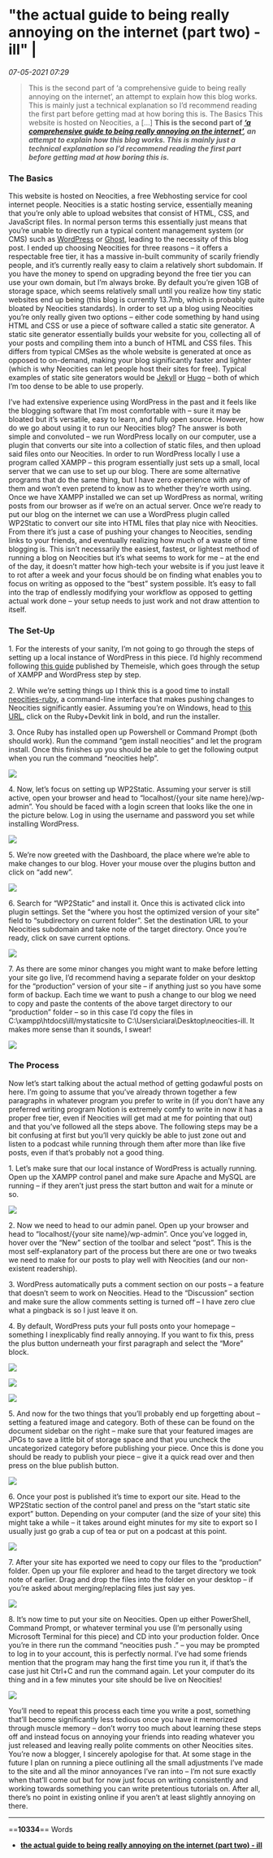 # "the actual guide to being really annoying on the internet (part two) - ill" | 

*07-05-2021 07:29* 

> This is the second part of ‘a comprehensive guide to being really annoying on the internet’, an attempt to explain how this blog works. This is mainly just a technical explanation so I’d recommend reading the first part before getting mad at how boring this is. The Basics This website is hosted on Neocities, a […]
**This is the second part of *[‘a comprehensive guide to being really annoying on the internet’](https://ill.neocities.org/index.php/2020/07/06/a-comprehensive-guide-to-being-really-annoying-on-the-internet-part-one/), an attempt to explain how this blog works. This is mainly just a technical explanation so I’d recommend reading the first part before getting mad at how boring this is.***

### The Basics

This website is hosted on Neocities, a free Webhosting service for cool internet people. Neocities is a static hosting service, essentially meaning that you’re only able to upload websites that consist of HTML, CSS, and JavaScript files. In normal person terms this essentially just means that you’re unable to directly run a typical content management system (or CMS) such as [WordPress](https://wordpress.org/) or [Ghost](https://ghost.org/), leading to the necessity of this blog post. I ended up choosing Neocities for three reasons – it offers a respectable free tier, it has a massive in-built community of scarily friendly people, and it’s currently really easy to claim a relatively short subdomain. If you have the money to spend on upgrading beyond the free tier you can use your own domain, but I’m always broke. By default you’re given 1GB of storage space, which seems relatively small until you realize how tiny static websites end up being (this blog is currently 13.7mb, which is probably quite bloated by Neocities standards). In order to set up a blog using Neocities you’re only really given two options – either code something by hand using HTML and CSS or use a piece of software called a static site generator. A static site generator essentially builds your website for you, collecting all of your posts and compiling them into a bunch of HTML and CSS files. This differs from typical CMSes as the whole website is generated at once as opposed to on-demand, making your blog significantly faster and lighter (which is why Neocities can let people host their sites for free). Typical examples of static site generators would be [Jekyll](https://jekyllrb.com/) or [Hugo](https://gohugo.io/) – both of which I’m too dense to be able to use properly.

I’ve had extensive experience using WordPress in the past and it feels like the blogging software that I’m most comfortable with – sure it may be bloated but it’s versatile, easy to learn, and fully open source. However, how do we go about using it to run our Neocities blog? The answer is both simple and convoluted – we run WordPress locally on our computer, use a plugin that converts our site into a collection of static files, and then upload said files onto our Neocities. In order to run WordPress locally I use a program called XAMPP – this program essentially just sets up a small, local server that we can use to set up our blog. There are some alternative programs that do the same thing, but I have zero experience with any of them and won’t even pretend to know as to whether they’re worth using. Once we have XAMPP installed we can set up WordPress as normal, writing posts from our browser as if we’re on an actual server. Once we’re ready to put our blog on the internet we can use a WordPress plugin called WP2Static to convert our site into HTML files that play nice with Neocities. From there it’s just a case of pushing your changes to Neocities, sending links to your friends, and eventually realizing how much of a waste of time blogging is. This isn’t necessarily the easiest, fastest, or lightest method of running a blog on Neocities but it’s what seems to work for me – at the end of the day, it doesn’t matter how high-tech your website is if you just leave it to rot after a week and your focus should be on finding what enables you to focus on writing as opposed to the “best” system possible. It’s easy to fall into the trap of endlessly modifying your workflow as opposed to getting actual work done – your setup needs to just work and not draw attention to itself.

### The Set-Up

1\. For the interests of your sanity, I’m not going to go through the steps of setting up a local instance of WordPress in this piece. I’d highly recommend following [this guide](https://themeisle.com/blog/install-xampp-and-wordpress-locally/) published by Themeisle, which goes through the setup of XAMPP and WordPress step by step.

2\. While we’re setting things up I think this is a good time to install [neocities-ruby](https://github.com/neocities/neocities-ruby), a command-line interface that makes pushing changes to Neocities significantly easier. Assuming you’re on Windows, head to [this URL](https://rubyinstaller.org/downloads/), click on the Ruby+Devkit link in bold, and run the installer.

3\. Once Ruby has installed open up Powershell or Command Prompt (both should work). Run the command “gem install neocities” and let the program install. Once this finishes up you should be able to get the following output when you run the command “neocities help”.

![](https://ill.neocities.org/wp-content/uploads/2020/07/pic1.png)

4\. Now, let’s focus on setting up WP2Static. Assuming your server is still active, open your browser and head to “localhost/{your site name here}/wp-admin”. You should be faced with a login screen that looks like the one in the picture below. Log in using the username and password you set while installing WordPress.

![](https://ill.neocities.org/wp-content/uploads/2020/07/pic2.png)

5\. We’re now greeted with the Dashboard, the place where we’re able to make changes to our blog. Hover your mouse over the plugins button and click on “add new”.

![](https://ill.neocities.org/wp-content/uploads/2020/07/pic3.png)

6\. Search for “WP2Static” and install it. Once this is activated click into plugin settings. Set the “where you host the optimized version of your site” field to “subdirectory on current folder”. Set the destination URL to your Neocities subdomain and take note of the target directory. Once you’re ready, click on save current options.

![](https://ill.neocities.org/wp-content/uploads/2020/07/pic4-1024x484.png)

7\. As there are some minor changes you might want to make before letting your site go live, I’d recommend having a separate folder on your desktop for the “production” version of your site – if anything just so you have some form of backup. Each time we want to push a change to our blog we need to copy and paste the contents of the above target directory to our “production” folder – so in this case I’d copy the files in C:\\xampp\\htdocs\\ill/mystaticsite to C:\\Users\\ciara\\Desktop\\neocities-ill. It makes more sense than it sounds, I swear!

![](https://ill.neocities.org/wp-content/uploads/2020/07/pic5.png)

### The Process

Now let’s start talking about the actual method of getting godawful posts on here. I’m going to assume that you’ve already thrown together a few paragraphs in whatever program you prefer to write in (if you don’t have any preferred writing program Notion is extremely comfy to write in now it has a proper free tier, even if Neocities will get mad at me for pointing that out) and that you’ve followed all the steps above. The following steps may be a bit confusing at first but you’ll very quickly be able to just zone out and listen to a podcast while running through them after more than like five posts, even if that’s probably not a good thing.

1\. Let’s make sure that our local instance of WordPress is actually running. Open up the XAMPP control panel and make sure Apache and MySQL are running – if they aren’t just press the start button and wait for a minute or so.

![](https://ill.neocities.org/wp-content/uploads/2020/07/pic6.png)

2\. Now we need to head to our admin panel. Open up your browser and head to “localhost/{your site name}/wp-admin”. Once you’ve logged in, hover over the “New” section of the toolbar and select “post”. This is the most self-explanatory part of the process but there are one or two tweaks we need to make for our posts to play well with Neocities (and our non-existent readership).

3\. WordPress automatically puts a comment section on our posts – a feature that doesn’t seem to work on Neocities. Head to the “Discussion” section and make sure the allow comments setting is turned off – I have zero clue what a pingback is so I just leave it on.

4\. By default, WordPress puts your full posts onto your homepage – something I inexplicably find really annoying. If you want to fix this, press the plus button underneath your first paragraph and select the “More” block.

![](https://ill.neocities.org/wp-content/uploads/2020/07/pic7.png)

![](https://ill.neocities.org/wp-content/uploads/2020/07/pic8.png)

![](https://ill.neocities.org/wp-content/uploads/2020/07/pic9.png)

5\. And now for the two things that you’ll probably end up forgetting about – setting a featured image and category. Both of these can be found on the document sidebar on the right – make sure that your featured images are JPGs to save a little bit of storage space and that you uncheck the uncategorized category before publishing your piece. Once this is done you should be ready to publish your piece – give it a quick read over and then press on the blue publish button.

![](https://ill.neocities.org/wp-content/uploads/2020/07/pic10.png)

6\. Once your post is published it’s time to export our site. Head to the WP2Static section of the control panel and press on the “start static site export” button. Depending on your computer (and the size of your site) this might take a while – it takes around eight minutes for my site to export so I usually just go grab a cup of tea or put on a podcast at this point.

![](https://ill.neocities.org/wp-content/uploads/2020/07/export.jpg)

7\. After your site has exported we need to copy our files to the “production” folder. Open up your file explorer and head to the target directory we took note of earlier. Drag and drop the files into the folder on your desktop – if you’re asked about merging/replacing files just say yes.

![](https://ill.neocities.org/wp-content/uploads/2020/07/pic11-1024x468.png)

8\. It’s now time to put your site on Neocities. Open up either PowerShell, Command Prompt, or whatever terminal you use (I’m personally using Microsoft Terminal for this piece) and CD into your production folder. Once you’re in there run the command “neocities push .” – you may be prompted to log in to your account, this is perfectly normal. I’ve had some friends mention that the program may hang the first time you run it, if that’s the case just hit Ctrl+C and run the command again. Let your computer do its thing and in a few minutes your site should be live on Neocities!

![](https://ill.neocities.org/wp-content/uploads/2020/07/terminal.jpg)

You’ll need to repeat this process each time you write a post, something that’ll become significantly less tedious once you have it memorized through muscle memory – don’t worry too much about learning these steps off and instead focus on annoying your friends into reading whatever you just released and leaving really polite comments on other Neocities sites. You’re now a blogger, I sincerely apologise for that. At some stage in the future I plan on running a piece outlining all the small adjustments I’ve made to the site and all the minor annoyances I’ve ran into – I’m not sure exactly when that’ll come out but for now just focus on writing consistently and working towards something you can write pretentious tutorials on. After all, there’s no point in existing online if you aren’t at least slightly annoying on there.
***

==**10334**== Words

- **[the actual guide to being really annoying on the internet (part two) - ill](https://ill.neocities.org/index.php/2020/07/16/the-actual-guide-to-being-really-annoying-on-the-internet/)**
